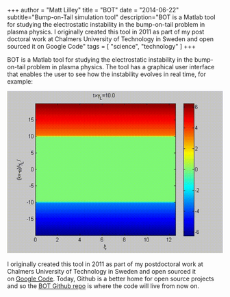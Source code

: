 +++
author = "Matt Lilley"
title = "BOT"
date = "2014-06-22"
subtitle="Bump-on-Tail simulation tool"
description="BOT is a Matlab tool for studying the electrostatic instability in the bump-on-tail problem in plasma physics. I originally created this tool in 2011 as part of my post doctoral work at Chalmers University of Technology in Sweden and open sourced it on Google Code"
tags = [
    "science",
    "technology"
]
+++

BOT is a Matlab tool for studying the electrostatic instability in the bump-on-tail problem in plasma physics. The tool has a graphical user interface that enables the user to see how the instability evolves in real time, for example:

![Bump on tail simulation animation](BOT.gif "From https://doi.org/10.1103/PhysRevLett.112.155002")


I originally created this tool in 2011 as part of my postdoctoral work at Chalmers University of Technology in Sweden and open sourced it on [Google Code](https://code.google.com/archive/p/bump-on-tail/). Today, Github is a better home for open source projects and so the [BOT Github repo](https://github.com/mklilley/BOT) is where the code will live from now on.
